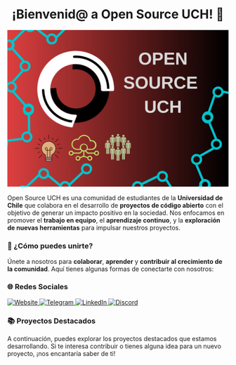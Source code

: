 <h1 align="center">¡Bienvenid@ a Open Source UCH! 👋</h1>

<p align="center">
  <img src="../assets/logo.png" alt="Open Source UCH Logo" />
</p>

Open Source UCH es una comunidad de estudiantes de la **Universidad de Chile** que colabora en el desarrollo de **proyectos de código abierto** con el objetivo de generar un impacto positivo en la sociedad. Nos enfocamos en promover el **trabajo en equipo**, el **aprendizaje continuo**, y la **exploración de nuevas herramientas** para impulsar nuestros proyectos.

### 🚀 ¿Cómo puedes unirte?
Únete a nosotros para **colaborar**, **aprender** y **contribuir al crecimiento de la comunidad**. Aquí tienes algunas formas de conectarte con nosotros:

### 🌐 Redes Sociales
<p>
  <a href="https://uch.osec.cl/" target="_blank">
    <img title="Website" src="https://img.shields.io/badge/Website-2E3440?style=for-the-badge&logo=git&logoColor=white" height="25px">
  </a>
  <a href="https://t.me/+PLukDCY-io5hNjNh/" target="_blank">
    <img title="Telegram" src="https://img.shields.io/badge/Telegram-2E3440?style=for-the-badge&logo=Telegram&logoColor=white" height="25px">
  </a>
  <a href="https://www.linkedin.com/company/open-source-uch/" target="_blank">
    <img title="LinkedIn" src="https://img.shields.io/badge/LinkedIn-2E3440?style=for-the-badge&logo=linkedin&logoColor=white" height="25px">
  </a>
  <a href="https://discord.com/invite/Dpw9VuNb" target="_blank">
    <img title="Discord" src="https://img.shields.io/badge/Discord-2E3440?style=for-the-badge&logo=discord&logoColor=white" height="25px">
  </a>
</p>

### 📚 Proyectos Destacados
A continuación, puedes explorar los proyectos destacados que estamos desarrollando. Si te interesa contribuir o tienes alguna idea para un nuevo proyecto, ¡nos encantaría saber de ti!
